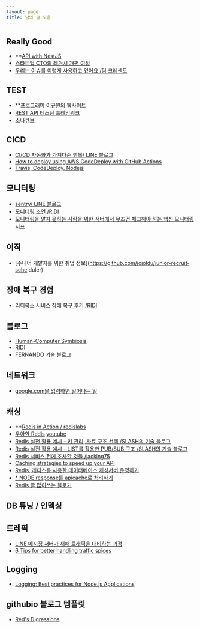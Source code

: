 ```yaml
---
layout: page
title: 남의 글 모음
---
```




## Really Good

- **[API with NestJS](https://wanago.io/courses/api-with-nestjs/)
- [스타트업 CTO의 레거시 개편 여정](https://dev.wisedog.net/2020/04/18/%EC%99%B8%EC%A3%BC-%EB%A0%88%EA%B1%B0%EC%8B%9C%EB%A1%9C%EB%B6%80%ED%84%B0%EC%9D%98-%EC%97%AC%EC%A0%95-1%ED%8E%B8/)
- [우리는 이슈를 이렇게 사용하고 있어요 /팀 크레센도](https://mingeun.com/2020-06-24/team-crescendo-forte-memoirs/#%EC%9A%B0%EB%A6%AC%EB%8A%94-%EC%9D%B4%EC%8A%88%EB%A5%BC-%EC%9D%B4%EB%A0%87%EA%B2%8C-%EC%82%AC%EC%9A%A9%ED%95%98%EA%B3%A0-%EC%9E%88%EC%96%B4%EC%9A%94)

## TEST
- **[프로그래머 이규원의 웹사이트](https://gyuwon.github.io/)
- [REST API 테스팅 프레임워크](https://ridicorp.com/story/rest-api-testing/)
- [소나큐브](https://www.sonarqube.org/)

## CICD

- [CI/CD 자동화가 가져다준 행복/ LINE 블로그](https://engineering.linecorp.com/ko/blog/ci-cd-automation/)
- [How to deploy using AWS CodeDeploy with GitHub Actions](https://gist.github.com/jypthemiracle/edf6e92ed10960f3ac2e94fc6fd21a20)
- [Travis, CodeDeploy, Nodejs](https://velog.io/@jeff0720/Travis-CI-AWS-CodeDeploy-Docker-%EB%A1%9C-%EB%B0%B0%ED%8F%AC-%EC%9E%90%EB%8F%99%ED%99%94-%EB%B0%8F-%EB%AC%B4%EC%A4%91%EB%8B%A8-%EB%B0%B0%ED%8F%AC-%ED%99%98%EA%B2%BD-%EA%B5%AC%EC%B6%95%ED%95%98%EA%B8%B0)

## 모니터링

- [sentry/ LINE 블로그](https://engineering.linecorp.com/ko/blog/log-collection-system-sentry-on-premise/)
- [모니터링 조언 /RIDI](https://ridicorp.com/story/monitoring-howto/)
- [모니터링을 알지 못하는 사람을 위한 서버에서 무조건 체크해야 하는 핵심 모니터링 지표](https://www.whatap.io/ko/blog/6/index.html)

## 이직

- [주니어 개발자를 위한 취업 정보](https://github.com/jojoldu/junior-recruit-sche duler)

## 장애 복구 경험

- [리디북스 서비스 장애 복구 후기 /RIDI](https://ridicorp.com/story/idc-outage/)

## 블로그

- [Human-Computer Symbiosis](https://sangminpark.blog/)
- [RIDI](https://ridicorp.com/story-category/all/)
- [FERNANDO 기술 블로그](https://fernando.kr/general/2021-06-01-appstore-experience-review/)

## 네트워크

- [google.com을 입력하면 일어나는 일](https://bohyeon-n.github.io/)

## 캐싱
- **[Redis in Action / redislabs](https://redislabs.com/ebook/part-1-getting-started/chapter-1-getting-to-know-redis/1-3-hello-redis/1-3-1-voting-on-articles/)
- [우아한 Redis](https://www.slideshare.net/charsyam2/redis-196314086) [youtube](https://www.youtube.com/watch?v=mPB2CZiAkKM)
- [Redis 실전 활용 예시 - 키 관리, 자료 구조 선택 /SLASH의 기술 블로그](https://slashuniverse.com/5)
- [Redis 실전 활용 예시 - LIST를 활용한 PUB/SUB 구조 /SLASH의 기술 블로그](https://slashuniverse.com/7?category=993311)
- [Redis 서비스 전에 조사할 것들 /jacking75](https://jacking75.github.io/DB_Redis_service/)
- [Caching strategies to speed up your API](https://blog.logrocket.com/caching-strategies-to-speed-up-your-api/)
- [Redis, 레디스를 사용한 데이터베이스 캐싱서버 운영하기](https://webisfree.com/2017-10-26/redis-%EB%A0%88%EB%94%94%EC%8A%A4%EB%A5%BC-%EC%82%AC%EC%9A%A9%ED%95%9C-%EB%8D%B0%EC%9D%B4%ED%84%B0%EB%B2%A0%EC%9D%B4%EC%8A%A4-%EC%BA%90%EC%8B%B1%EC%84%9C%EB%B2%84-%EC%9A%B4%EC%98%81%ED%95%98%EA%B8%B0)
- [* NODE response를 apicache로 처리하기](https://novemberde.github.io/node/2018/03/01/Node_apicache.html)
- [Redis 글 많이쓰는 블로거](http://antirez.com/latest/0)

## DB 튜닝 / 인덱싱

## 트레픽

- [LINE 메시징 서버가 새해 트래픽을 대비하는 과정](https://engineering.linecorp.com/ko/blog/how-line-messaging-servers-prepare-for-new-year-traffic/)
- [6 Tips for better handling traffic spices](https://www.brcline.com/blog/6-tips-for-better-handling-traffic-spikes)

## Logging
- [Logging: Best practices for Node.js Applications](https://blog.bitsrc.io/logging-best-practices-for-node-js-applications-8a0a5969b94c)

## githubio 블로그 템플릿
- [Red's Digressions](https://rednafi.github.io/digressions/)